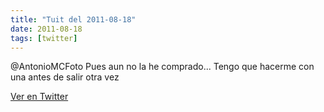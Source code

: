 ```yaml
---
title: "Tuit del 2011-08-18"
date: 2011-08-18
tags: [twitter]
---
```


@AntonioMCFoto Pues aun no la he comprado... Tengo que hacerme con una antes de salir otra vez



[Ver en Twitter](https://twitter.com/i/web/status/104129792890241024)
